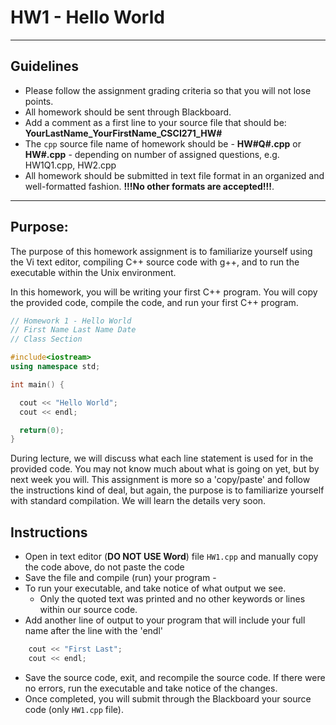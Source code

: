 # HW1 - Hello World

---

## Guidelines

- Please follow the assignment grading criteria so that you will not lose points.
- All homework should be sent through Blackboard.
- Add a comment as a first line to your source file that should be: **YourLastName_YourFirstName_CSCI271_HW#**
- The `cpp` source file name of homework should be - **HW#Q#.cpp** or **HW#.cpp** - depending on number of assigned questions, e.g. HW1Q1.cpp, HW2.cpp
- All homework should be submitted in text file format in an organized and well-formatted fashion. **!!!No other formats are accepted!!!**.

---

## Purpose:
The purpose of this homework assignment is to familiarize yourself using the Vi text editor, compiling C++ source code with g++, and to run the executable within the Unix environment.

In this homework, you will be writing your first C++ program. You will copy the provided code, compile the code, and run your first C++ program.

```c++
// Homework 1 - Hello World
// First Name Last Name Date
// Class Section

#include<iostream>
using namespace std;

int main() {

  cout << "Hello World";
  cout << endl;

  return(0);
}
```

During lecture, we will discuss what each line statement is used for in the provided code. You may not know much about what is going on yet, but by next week you will. This assignment is more so a 'copy/paste' and follow the instructions kind of deal, but again, the purpose is to familiarize yourself with standard compilation. We will learn the details very soon.

## Instructions

- Open in text editor (**DO NOT USE Word**) file `HW1.cpp` and manually copy the code above, do not paste the code
- Save the file and compile (run) your program -
- To run your executable, and take notice of what output we see.                 
    - Only the quoted text was printed and no other keywords or lines within our source code.
- Add another line of output to your program that will include your full name after the line with the 'endl'
```c++
    cout << "First Last";
    cout << endl;
```
- Save the source code, exit, and recompile the source code. If there were no errors, run the executable and take notice of the changes.
- Once completed, you will submit through the Blackboard your source code (only `HW1.cpp` file).
